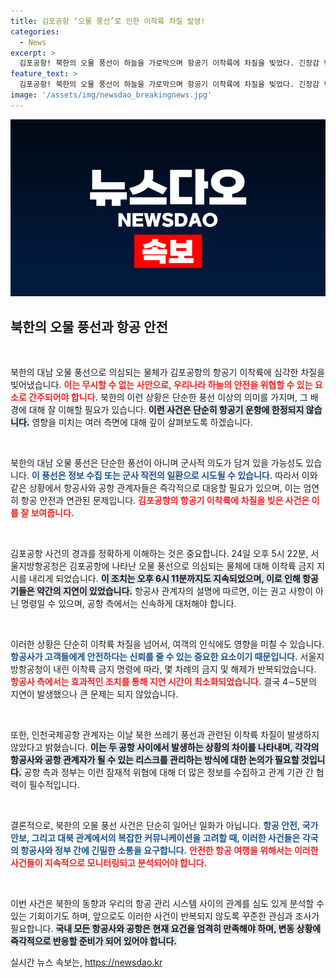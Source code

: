 ```yaml
---
title: 김포공항 ‘오물 풍선’로 인한 이착륙 차질 발생!
categories:
  - News
excerpt: >
  김포공항! 북한의 오물 풍선이 하늘을 가로막으며 항공기 이착륙에 차질을 빚었다. 긴장감 넘치는 순간, 그 뒤엔 어떤 이야기가 숨어 있을까? 클릭해 확인해보세요!
feature_text: >
  김포공항! 북한의 오물 풍선이 하늘을 가로막으며 항공기 이착륙에 차질을 빚었다. 긴장감 넘치는 순간, 그 뒤엔 어떤 이야기가 숨어 있을까? 클릭해 확인해보세요!
image: '/assets/img/newsdao_breakingnews.jpg'
---
```


<p><img src="/assets/img/newsdao_breakingnews.jpg" alt="ranknews 속보" /></p>

<h2 data-ke-size="size26">북한의 오물 풍선과 항공 안전</h2>

<p data-ke-size="size16">&nbsp;</p>

<p>북한의 대남 오물 풍선으로 의심되는 물체가 김포공항의 항공기 이착륙에 심각한 차질을 빚어냈습니다. <b><span style="color: #ee2323;">이는 무시할 수 없는 사안으로, 우리나라 하늘의 <strong>안전</strong>을 위협할 수 있는 요소로 간주되어야 합니다.</span></b> 북한의 이런 상황은 단순한 풍선 이상의 의미를 가지며, 그 배경에 대해 잘 이해할 필요가 있습니다. <b><span style="background-color: #21538527;">이런 사건은 단순히 항공기 운항에 한정되지 않습니다.</span></b> 영향을 미치는 여러 측면에 대해 깊이 살펴보도록 하겠습니다. </p>

<p data-ke-size="size16">&nbsp;</p>

<p>북한의 대남 오물 풍선은 단순한 풍선이 아니며 군사적 의도가 담겨 있을 가능성도 있습니다. <b><span style="color: #1a5490;">이 풍선은 정보 수집 또는 군사 작전의 일환으로 시도될 수 있습니다.</span></b> 따라서 이와 같은 상황에서 항공사와 공항 관계자들은 즉각적으로 대응할 필요가 있으며, 이는 엄연히 항공 안전과 연관된 문제입니다. <b><span style="color: #ee2323;">김포공항의 항공기 이착륙에 차질을 빚은 사건은 이를 잘 보여줍니다.</span></b> </p>

<p data-ke-size="size16">&nbsp;</p>

<p>김포공항 사건의 경과를 정확하게 이해하는 것은 중요합니다. 24일 오후 5시 22분, 서울지방항공청은 김포공항에 나타난 오물 풍선으로 의심되는 물체에 대해 이착륙 금지 지시를 내리게 되었습니다. <b><span style="background-color: #21538527;">이 조치는 오후 6시 11분까지도 지속되었으며, 이로 인해 항공기들은 약간의 지연이 있었습니다.</span></b> 항공사 관계자의 설명에 따르면, 이는 권고 사항이 아닌 명령일 수 있으며, 공항 측에서는 신속하게 대처해야 합니다.</p>

<p data-ke-size="size16">&nbsp;</p>

<p>이러한 상황은 단순히 이착륙 차질을 넘어서, 여객의 인식에도 영향을 미칠 수 있습니다. <b><span style="color: #1a5490;">항공사가 고객들에게 안전하다는 신뢰를 줄 수 있는 중요한 요소이기 때문입니다.</span></b> 서울지방항공청이 내린 이착륙 금지 명령에 따라, 몇 차례의 금지 및 해제가 반복되었습니다. <b><span style="color: #ee2323;">항공사 측에서는 효과적인 조치를 통해 지연 시간이 최소화되었습니다.</span></b> 결국 4∼5분의 지연이 발생했으나 큰 문제는 되지 않았습니다.</p>

<p data-ke-size="size16">&nbsp;</p>

<p>또한, 인천국제공항 관계자는 이날 북한 쓰레기 풍선과 관련된 이착륙 차질이 발생하지 않았다고 밝혔습니다. <b><span style="background-color: #21538527;">이는 두 공항 사이에서 발생하는 상황의 차이를 나타내며, 각각의 항공사와 공항 관계자가 될 수 있는 리스크를 관리하는 방식에 대한 논의가 필요할 것입니다.</span></b> 공항 측과 정부는 이런 잠재적 위협에 대해 더 많은 정보를 수집하고 관계 기관 간 협력이 필수적입니다.</p>

<p data-ke-size="size16">&nbsp;</p>

<p>결론적으로, 북한의 오물 풍선 사건은 단순히 일어난 일화가 아닙니다. <b><span style="color: #1a5490;">항공 안전, 국가 안보, 그리고 대북 관계에서의 복잡한 커뮤니케이션을 고려할 때, 이러한 사건들은 각국의 항공사와 정부 간에 긴밀한 소통을 요구합니다.</span></b> <b><span style="color: #ee2323;">안전한 항공 여행을 위해서는 이러한 사건들이 지속적으로 모니터링되고 분석되어야 합니다.</span></b> </p>

<p data-ke-size="size16">&nbsp;</p>

<p>이번 사건은 북한의 동향과 우리의 항공 관리 시스템 사이의 관계를 심도 있게 분석할 수 있는 기회이기도 하며, 앞으로도 이러한 사건이 반복되지 않도록 꾸준한 관심과 조사가 필요합니다. <b><span style="background-color: #21538527;">국내 모든 항공사와 공항은 현재 요건을 엄격히 만족해야 하며, 변동 상황에 즉각적으로 반응할 준비가 되어 있어야 합니다.</span></b></p>
실시간 뉴스 속보는, <a href="https://newsdao.kr" rel="dofollow">https://newsdao.kr</a>


